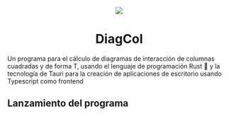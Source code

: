 <div align="center">

![](C:\proy\tauri\diagcol\src-tauri\icons\Square150x150Logo.png)
# DiagCol 

</div>
Un programa para el cálculo de diagramas de interacción de columnas cuadradas y de forma
T, usando el lenguaje de programación Rust 🦀 y la tecnología de Tauri para la creación de 
aplicaciones de escritorio usando Typescript como frontend

## Lanzamiento del programa
